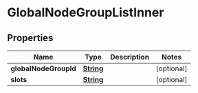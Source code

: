

# GlobalNodeGroupListInner


## Properties

| Name | Type | Description | Notes |
|------------ | ------------- | ------------- | -------------|
|**globalNodeGroupId** | [**String**](String.md) |  |  [optional] |
|**slots** | [**String**](String.md) |  |  [optional] |



